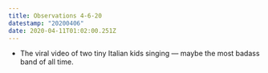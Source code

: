 ```yaml
---
title: Observations 4-6-20
datestamp: "20200406"
date: 2020-04-11T01:02:00.251Z
---
```

- The viral video of two tiny Italian kids singing — maybe the most badass band of all time.